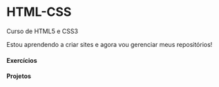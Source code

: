 # HTML-CSS

 Curso de HTML5 e CSS3

Estou aprendendo a criar sites e agora vou gerenciar meus repositórios!

<h4><a href="../../desafios/"></a>Exercícios</h4>
<h4><a href="../../exercicios/"></a>Projetos</h4>